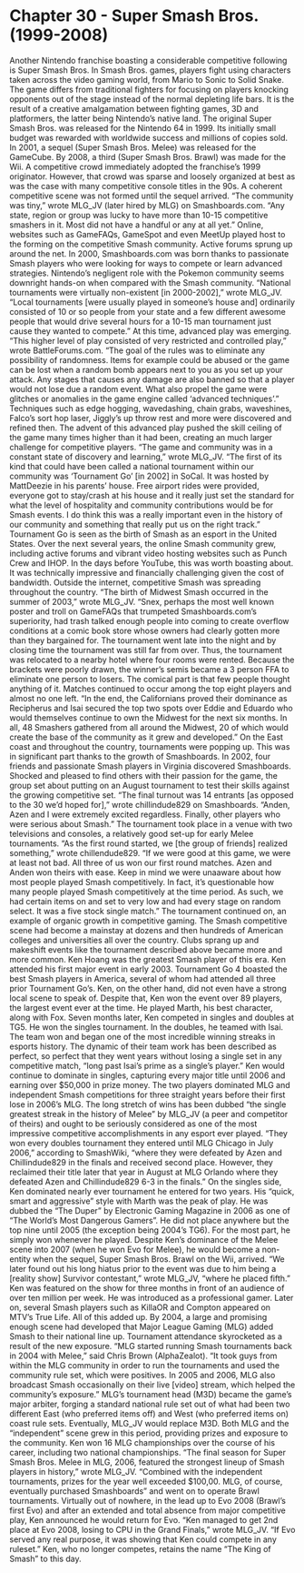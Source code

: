 # Chapter 30 - Super Smash Bros. (1999-2008)Another Nintendo franchise boasting a considerable competitive following is Super Smash Bros.In Smash Bros. games, players fight using characters taken across the video gaming world, from Mario to Sonic to Solid Snake. The game differs from traditional fighters for focusing on players knocking opponents out of the stage instead of the normal depleting life bars. It is the result of a creative amalgamation between fighting games, 3D and platformers, the latter being Nintendo’s native land.The original Super Smash Bros. was released for the Nintendo 64 in 1999. Its initially small budget was rewarded with worldwide success and millions of copies sold. In 2001, a sequel (Super Smash Bros. Melee) was released for the GameCube. By 2008, a third (Super Smash Bros. Brawl) was made for the Wii.A competitive crowd immediately adopted the franchise’s 1999 originator. However, that crowd was sparse and loosely organized at best as was the case with many competitive console titles in the 90s. A coherent competitive scene was not formed until the sequel arrived.“The community was tiny,” wrote MLG_JV (later hired by MLG) on Smashboards.com. “Any state, region or group was lucky to have more than 10-15 competitive smashers in it. Most did not have a handful or any at all yet.”Online, websites such as GameFAQs, GameSpot and even MeetUp played host to the forming on the competitive Smash community. Active forums sprung up around the net. In 2000, Smashboards.com was born thanks to passionate Smash players who were looking for ways to compete or learn advanced strategies.Nintendo’s negligent role with the Pokemon community seems downright hands-on when compared with the Smash community.“National tournaments were virtually non-existent [in 2000-2002],” wrote MLG_JV. “Local tournaments [were usually played in someone’s house and] ordinarily consisted of 10 or so people from your state and a few different awesome people that would drive several hours for a 10-15 man tournament just cause they wanted to compete.”At this time, advanced play was emerging.“This higher level of play consisted of very restricted and controlled play,” wrote BattleForums.com. “The goal of the rules was to eliminate any possibility of randomness. Items for example could be abused or the game can be lost when a random bomb appears next to you as you set up your attack. Any stages that causes any damage are also banned so that a player would not lose due a random event. What also propel the game were glitches or anomalies in the game engine called ‘advanced techniques’.”Techniques such as edge hogging, wavedashing, chain grabs, waveshines, Falco’s sort hop laser, Jiggly’s up throw rest and more were discovered and refined then.The advent of this advanced play pushed the skill ceiling of the game many times higher than it had been, creating an much larger challenge for competitive players.“The game and community was in a constant state of discovery and learning,” wrote MLG_JV.“The first of its kind that could have been called a national tournament within our community was ‘Tournament Go’ [in 2002] in SoCal. It was hosted by MattDeezie in his parents’ house. Free airport rides were provided, everyone got to stay/crash at his house and it really just set the standard for what the level of hospitality and community contributions would be for Smash events. I do think this was a really important even in the history of our community and something that really put us on the right track.”Tournament Go is seen as the birth of Smash as an esport in the United States.Over the next several years, the online Smash community grew, including active forums and vibrant video hosting websites such as Punch Crew and IHOP. In the days before YouTube, this was worth boasting about. It was technically impressive and financially challenging given the cost of bandwidth.Outside the internet, competitive Smash was spreading throughout the country.“The birth of Midwest Smash occurred in the summer of 2003,” wrote MLG_JV. “Snex, perhaps the most well known poster and troll on GameFAQs that trumpeted Smashboards.com’s superiority, had trash talked enough people into coming to create overflow conditions at a comic book store whose owners had clearly gotten more than they bargained for. The tournament went late into the night and by closing time the tournament was still far from over. Thus, the tournament was relocated to a nearby hotel where four rooms were rented. Because the brackets were poorly drawn, the winner’s semis became a 3 person FFA to eliminate one person to losers. The comical part is that few people thought anything of it. Matches continued to occur among the top eight players and almost no one left.“In the end, the Californians proved their dominance as Recipherus and Isai secured the top two spots over Eddie and Eduardo who would themselves continue to own the Midwest for the next six months. In all, 48 Smashers gathered from all around the Midwest, 20 of which would create the base of the community as it grew and developed.”On the East coast and throughout the country, tournaments were popping up. This was in significant part thanks to the growth of Smashboards.In 2002, four friends and passionate Smash players in Virginia discovered Smashboards. Shocked and pleased to find others with their passion for the game, the group set about putting on an August tournament to test their skills against the growing competitive set.“The final turnout was 14 entrants [as opposed to the 30 we’d hoped for],” wrote chillindude829 on Smashboards. “Anden, Azen and I were extremely excited regardless. Finally, other players who were serious about Smash.”The tournament took place in a venue with two televisions and consoles, a relatively good set-up for early Melee tournaments.“As the first round started, we [the group of friends] realized something,” wrote chillendude829. “If we were good at this game, we were at least not bad. All three of us won our first round matches. Azen and Anden won theirs with ease. Keep in mind we were unaaware about how most people played Smash competitively. In fact, it’s questionable how many people played Smash competitively at the time period. As such, we had certain items on and set to very low and had every stage on random select. It was a five stock single match.”The tournament continued on, an example of organic growth in competitive gaming.The Smash competitive scene had become a mainstay at dozens and then hundreds of American colleges and universities all over the country. Clubs sprang up and makeshift events like the tournament described above became more and more common.Ken Hoang was the greatest Smash player of this era. Ken attended his first major event in early 2003. Tournament Go 4 boasted the best Smash players in America, several of whom had attended all three prior Tournament Go’s. Ken, on the other hand, did not even have a strong local scene to speak of.Despite that, Ken won the event over 89 players, the largest event ever at the time. He played Marth, his best character, along with Fox.Seven months later, Ken competed in singles and doubles at TG5. He won the singles tournament.In the doubles, he teamed with Isai. The team won and began one of the most incredible winning streaks in esports history.The dynamic of their team work has been described as perfect, so perfect that they went years without losing a single set in any competitive match, “long past Isai’s prime as a single’s player.” Ken would continue to dominate in singles, capturing every major title until 2006 and earning over $50,000 in prize money.The two players dominated MLG and independent Smash competitions for three straight years before their first lose in 2006’s MLG. The long stretch of wins has been dubbed “the single greatest streak in the history of Melee” by MLG_JV (a peer and competitor of theirs) and ought to be seriously considered as one of the most impressive competitive accomplishments in any esport ever played.“They won every doubles tournament they entered until MLG Chicago in July 2006,” according to SmashWiki, “where they were defeated by Azen and Chillindude829 in the finals and received second place. However, they reclaimed their title later that year in August at MLG Orlando where they defeated Azen and Chillindude829 6-3 in the finals.”On the singles side, Ken dominated nearly ever tournament he entered for two years. His “quick, smart and aggressive” style with Marth was the peak of play. He was dubbed the “The Duper” by Electronic Gaming Magazine in 2006 as one of “The World’s Most Dangerous Gamers”. He did not place anywhere but the top nine until 2005 (the exception being 2004’s TG6). For the most part, he simply won whenever he played.Despite Ken’s dominance of the Melee scene into 2007 (when he won Evo for Melee), he would become a non-entity when the sequel, Super Smash Bros. Brawl on the Wii, arrived.“We later found out his long hiatus prior to the event was due to him being a [reality show] Survivor contestant,” wrote MLG_JV, “where he placed fifth.”Ken was featured on the show for three months in front of an audience of over ten million per week. He was introduced as a professional gamer. Later on, several Smash players such as KillaOR and Compton appeared on MTV’s True Life.All of this added up.By 2004, a large and promising enough scene had developed that Major League Gaming (MLG) added Smash to their national line up. Tournament attendance skyrocketed as a result of the new exposure.“MLG started running Smash tournaments back in 2004 with Melee,” said Chris Brown (AlphaZealot). “It took guys from within the MLG community in order to run the tournaments and used the community rule set, which were positives. In 2005 and 2006, MLG also broadcast Smash occasionally on their live [video] stream, which helped the community’s exposure.”MLG’s tournament head (M3D) became the game’s major arbiter, forging a standard national rule set out of what had been two different East (who preferred items off) and West (who preferred items on) coast rule sets. Eventually, MLG_JV would replace M3D.Both MLG and the “independent” scene grew in this period, providing prizes and exposure to the community.Ken won 16 MLG championships over the course of his career, including two national championships.“The final season for Super Smash Bros. Melee in MLG, 2006, featured the strongest lineup of Smash players in history,” wrote MLG_JV. “Combined with the independent tournaments, prizes for the year well exceeded $100,00. MLG, of course, eventually purchased Smashboards” and went on to operate Brawl tournaments.Virtually out of nowhere, in the lead up to Evo 2008 (Brawl’s first Evo) and after an extended and total absence from major competitive play, Ken announced he would return for Evo.“Ken managed to get 2nd place at Evo 2008, losing to CPU in the Grand Finals,” wrote MLG_JV. “If Evo served any real purpose, it was showing that Ken could compete in any ruleset.”Ken, who no longer competes, retains the name “The King of Smash” to this day.